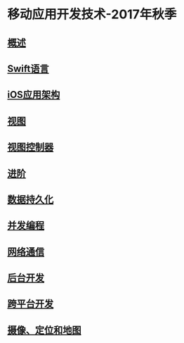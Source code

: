 # 移动应用开发技术-2017年秋季


## [概述](slides/1/1.html)

## [Swift语言](slides/2/2.html)

## [iOS应用架构](slides/3/3.html)

## [视图](slides/4/4.html)

## [视图控制器](slides/5/5.html)

## [进阶](slides/6/6.html)

## [数据持久化](slides/7/7.html)

## [并发编程](slides/8/8.html)

## [网络通信](slides/9/9.html)

## [后台开发](slides/10/10.html)

## [跨平台开发](slides/11/11.html)

## [摄像、定位和地图](slides/12/12.html)
